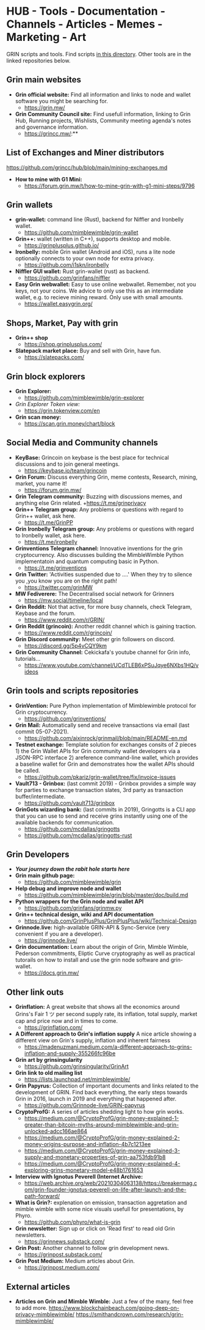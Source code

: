 # HUB - Tools - Documentation - Channels - Articles - Memes - Marketing - Art
GRIN scripts and tools. Find scripts [in this directory](https://github.com/grincc/tools/tree/main/scripts). Other tools are in the linked repositories below.

## Grin main websites
* **Grin official website:** Find all information and links to node and wallet software you might be searching for.
  + https://grin.mw/
* **Grin Community Council site:** Find usefull information, linking to Grin Hub, Running projects, Wishlists, Community meeting agenda's notes and governance information.
  + https://grincc.mw/:**

## List of Exchanges and Miner distributors
https://github.com/grincc/hub/blob/main/mining-exchanges.md
* **How to mine with G1 Mini:**
  + https://forum.grin.mw/t/how-to-mine-grin-with-g1-mini-steps/9796

## Grin wallets
* **grin-wallet:** command line (Rust), backend for Niffler and Ironbelly wallet.
  + https://github.com/mimblewimble/grin-wallet
* **Grin++:** wallet (written in C++), supports desktop and mobile.
  + https://grinplusplus.github.io/
* **Ironbelly:** mobile Grin wallet (Android and iOS), runs a lite node optionally connects to your own node for extra privacy.
  + https://github.com/i1skn/ironbelly
* **Niffler GUI wallet:** Rust grin-wallet (rust) as backend.
  + https://github.com/grinfans/niffler
* **Easy Grin webwallet:**  Easy to use online webwallet. Remember, not you keys, not your coins. We advice to only use this as an intermediate wallet, e.g. to recieve mining reward. Only use with small amounts.
  + https://wallet.easygrin.org/

## Shops, Market, Pay with grin
* **Grin++ shop**
  + https://shop.grinplusplus.com/
* **Slatepack market place:** Buy and sell with Grin, have fun.
  + https://slatepacks.com/

## Grin block explorers
* **Grin Explorer:**
  + https://github.com/mimblewimble/grin-explorer
* **Grin Explorer Token view*:*
  + https://grin.tokenview.com/en
* **Grin scan money:**
  + https://scan.grin.money/chart/block

## Social Media and Community channels
* **KeyBase:** Grincoin on keybase is the best place for technical discussions and to join general meetings.
  + https://keybase.io/team/grincoin
* **Grin Forum:** Discuss everything Grin, meme contests, Research, mining, market, you name it!
  + https://forum.grin.mw/
* **Grin Telegram community:** Buzzing with discussions memes, and anything else Grin related.
  +https://t.me/grinprivacy
* **Grin++ Telegram group:** Any problems or questions with regard to Grin++ wallet, ask here.
  + https://t.me/GrinPP
* **Grin Ironbelly Telegram group:** Any problems or questions with regard to Ironbelly wallet, ask here. 
  + https://t.me/ironbelly
* **Grinventions Telegram channel:** Innovative inventions for the grin cryptocurrency. Also discusses building the MimbleWimble Python implementatoin and quantum computing basic in Python.
  + https://t.me/grinventions
* **Grin Twitter:** 'Activities suspended due to ....' When they try to silence you ,you know you are on the right path!
  + https://twitter.com/grinMW
* **MW Fediverere:** The Decentralised social network for Grinners
  + https://mw.social/timeline/local
* **Grin Reddit:** Not that active, for more busy channels, check Telegram, Keybase and the forum.
  + https://www.reddit.com/r/GRIN/
* **Grin Reddit (grincoin):** Another reddit channel which is gaining traction.
  + https://www.reddit.com/r/grincoin/
* **Grin Discord community:** Meet other grin followers on discord.
  + https://discord.gg/5p4vCQY9km
* **Grin Community Channel:** Cekickafa's youtube channel for Grin info, tutorials...
  + https://www.youtube.com/channel/UCdTLEB6xPSuJqye6NXbs1HQ/videos

## Grin tools and scripts repositories
* **GrinVention:** Pure Python implementation of Mimblewimble protocol for Grin cryptocurrency.
  + https://github.com/grinventions/
* **Grin Mail:** Automatically send and receive transactions via email (last commit 05-07-2021).
  + https://github.com/aixinrock/grinmail/blob/main/README-en.md
* **Testnet exchange:** Template solution for exchanges consits of 2 pieces 1) the Grin Wallet APIs for Grin community wallet developers via a JSON-RPC interface 2) areference command-line wallet, which provides a baseline wallet for Grin and demonstrates how the wallet APIs should be called.
  + https://github.com/pkariz/grin-wallet/tree/fix/invoice-issues
* **Vault713 - Grinbox:** (last commit 2019) - Grinbox provides a simple way for parties to exchange transaction slates, 3rd party as transaction buffer/intermediate.
  + https://github.com/vault713/grinbox
* **GrinGots wizarding bank:** (last commits in 2019), Gringotts is a CLI app that you can use to send and receive grins instantly using one of the available backends for communication.
  + https://github.com/mcdallas/gringotts
  + https://github.com/mcdallas/gringotts-rust

## Grin Developers
* ***Your journey down the rabit hole starts here***
* **Grin main github page:**
  + https://github.com/mimblewimble/grin
* **Help debug and improve node and wallet**
  + https://github.com/mimblewimble/grin/blob/master/doc/build.md
* **Python wrappers for the Grin node and wallet API**
  + https://github.com/grinfans/grinmw.py
* **Grin++ technical design, wiki and API documentation**
  + https://github.com/GrinPlusPlus/GrinPlusPlus/wiki/Technical-Design
* **Grinnode.live:** high-available GRIN-API & Sync-Service (very convenient if you are a developer).
  + https://grinnode.live/
* **Grin documentation:** Learn about the origin of Grin, Mimble Wimble, Pederson commitments, Eliptic Curve cryptography as well as practical tutorails on how to install and use the grin node software and grin-wallet.
  + https://docs.grin.mw/

## Other link outs
* **Grinflation:** A great website that shows all the economics around Grins's Fair 1   ツ per second supply rate, its inflation, total supply, market cap and price now and in times to come.
   +  https://grinflation.com/
* **A Different approach to Grin's inflation supply** A nice article showing a different view on Grin's supply, inflation and inherent fairness
  + https://madenuzmani.medium.com/a-different-approach-to-grins-inflation-and-supply-355266fc96be
* **Grin art by grinsingularity**
  + https://github.com/grinsingularity/GrinArt  
* **Grin link to old mailing list**
  + https://lists.launchpad.net/mimblewimble/
* **Grin Papyrus:** Collection of important documents and links related to the development of GRIN. Find back everything, the early steps towards Grin in 2016, launch in 2019 and everything that happened after.
  + https://github.com/Grinnode-live/GRIN-papyrus
* **CryptoProfG:** A series of articles shedding light to how grin works. 
  + https://medium.com/@CryptoProfG/grin-money-explained-1-greater-than-bitcoin-myths-around-mimblewimble-and-grin-unlocked-adcc166ae864
  + https://medium.com/@CryptoProfG/grin-money-explained-2-money-origins-purpose-and-inflation-4b7c1213ee  
  + https://medium.com/@CryptoProfG/grin-money-explained-3-supply-and-monetary-properties-of-grin-aa753fdb91b8 
  + https://medium.com/@CryptoProfG/grin-money-explained-4-exploring-grins-monetary-model-e48b1761653 
* **Interview with Ignotus Peverell (Internet Archive:**
  + https://web.archive.org/web/20210304063138/https://breakermag.com/grin-founder-ignotus-peverell-on-life-after-launch-and-the-path-forward/
* **What is Grin?:** explenation on emission, transaction aggretation and mimble wimble with some nice visuals usefull for presentations, by Phyro.
  + https://github.com/phyro/what-is-grin
* **Grin newsletter:** Sign up or click on 'Read first' to read old Grin newsletters.
  + https://grinnews.substack.com/
* **Grin Post:** Another channel to follow grin development news.
  + https://grinpost.substack.com/
* **Grin Post Medium:** Medium articles about Grin.
  + https://grinpost.medium.com/ 


## External articles 
* **Articles on Grin and Mimble Wimble:** Just a few of the many, feel free to add more.
https://www.blockchainbeach.com/going-deep-on-privacy-mimblewimble/
https://smithandcrown.com/research/grin-mimblewimble/


